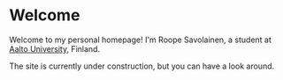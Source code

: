 # Welcome

Welcome to my personal homepage! I'm Roope Savolainen, a student at [Aalto University](https://aalto.fi), Finland.

The site is currently under construction, but you can have a look around.